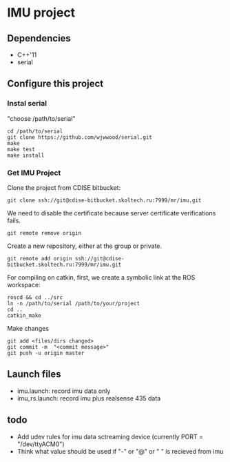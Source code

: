 # IMU project

## Dependencies
* C++'11
* serial

## Configure this project

### Instal serial
"choose /path/to/serial"

```
cd /path/to/serial
git clone https://github.com/wjwwood/serial.git
make
make test
make install
```

### Get IMU Project
Clone the project from CDISE bitbucket:

`git clone ssh://git@cdise-bitbucket.skoltech.ru:7999/mr/imu.git`

We need to disable the certificate because server certificate verifications fails.

`git remote remove origin`

Create a new repository, either at the group or private.

`git remote add origin ssh://git@cdise-bitbucket.skoltech.ru:7999/mr/imu.git`

For compiling on catkin, first, we create a symbolic link at the ROS workspace:
```
roscd && cd ../src
ln -n /path/to/serial /path/to/your/project
cd ..
catkin_make 
```

Make changes
```
git add <files/dirs changed>
git commit -m  "<commit message>"
git push -u origin master
```

## Launch files
* imu.launch: record imu data only
* imu_rs.launch: record imu plus realsense 435 data 

## todo 
* Add udev rules for imu data sctreaming device (currently PORT = "/dev/ttyACM0")
* Think what value should be used if "-" or "@" or " " is recieved from imu